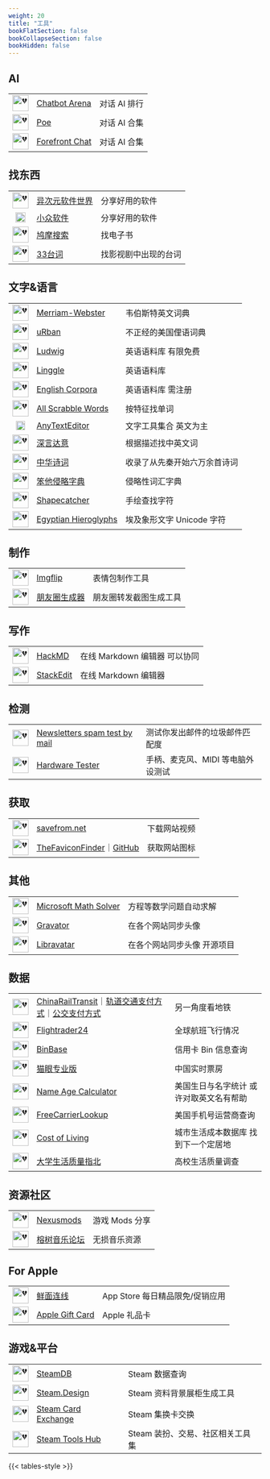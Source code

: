 ```yaml
---
weight: 20
title: "工具"
bookFlatSection: false
bookCollapseSection: false
bookHidden: false
---
```


## AI

|  |  |  |
| :----: | ---- | ---- |
| <img loading="lazy" width="32px" alt="💔" src="https://favicon.im/lmarena.ai"> | [Chatbot Arena](https://lmarena.ai/?leaderboard) | 对话 AI 排行 |
| <img loading="lazy" width="32px" alt="💔" src="https://favicon.im/poe.com"> | [Poe](https://poe.com/) | 对话 AI 合集 |
| <img loading="lazy" width="32px" alt="💔" src="https://favicon.im/chat.forefront.ai"> | [Forefront Chat](https://chat.forefront.ai/) | 对话 AI 合集 |

## 找东西

|  |  |  |
| :----: | ---- | ---- |
| <img loading="lazy" width="32px" alt="💔" src="https://favicon.im/www.iplaysoft.com"> | [异次元软件世界](https://www.iplaysoft.com) | 分享好用的软件 |
| <img loading="lazy" width="20px" alt="💔" src="https://favicon.im/www.appinn.com"> | [小众软件](https://www.appinn.com) | 分享好用的软件 |
| <img loading="lazy" width="32px" alt="💔" src="https://favicon.im/www.jiumodiary.com"> | [鸠摩搜索](https://www.jiumodiary.com/) | 找电子书 |
| <img loading="lazy" width="32px" alt="💔" src="https://favicon.im/33.agilestudio.cn"> | [33台词](https://33.agilestudio.cn/) | 找影视剧中出现的台词 |

## 文字&语言

|  |  |  |
| :----: | ---- | ---- |
| <img loading="lazy" width="32px" alt="💔" src="https://favicon.im/www.merriam-webster.com"> | [Merriam-Webster](https://www.merriam-webster.com/) | 韦伯斯特英文词典 |
| <img loading="lazy" width="32px" alt="💔" src="https://favicon.im/www.urbandictionary.com"> | [uRban](https://www.urbandictionary.com/) | 不正经的美国俚语词典 |
| <img loading="lazy" width="32px" alt="💔" src="https://favicon.im/ludwig.guru"> | [Ludwig](https://ludwig.guru/) | 英语语料库 有限免费|
| <img loading="lazy" width="32px" alt="💔" src="https://favicon.im/linggle.com"> | [Linggle](https://linggle.com/) | 英语语料库 |
| <img loading="lazy" width="32px" alt="💔" src="https://favicon.im/www.english-corpora.org"> | [English Corpora](https://www.english-corpora.org/) | 英语语料库 需注册|
| <img loading="lazy" width="32px" alt="💔" src="https://favicon.im/www.allscrabblewords.com"> | [All Scrabble Words](http://www.allscrabblewords.com/) | 按特征找单词 |
| <img loading="lazy" width="18px" alt="💔" src="https://favicon.im/www.anytexteditor.com"> | [AnyTextEditor](https://anytexteditor.com/) | 文字工具集合 英文为主 |
| <img loading="lazy" width="32px" alt="💔" src="https://favicon.im/shenyandayi.com"> | [深言达意](https://www.shenyandayi.com/) | 根据描述找中英文词 |
| <img loading="lazy" width="32px" alt="💔" src="https://favicon.im/www.shi-ci.com"> | [中华诗词](https://www.shi-ci.com/) | 收录了从先秦开始六万余首诗词 |
| <img loading="lazy" width="32px" alt="💔" src="https://favicon.im/baka-invade.org"> | [笨他侵略字典](https://baka-invade.org/dict/search/?) | 侵略性词汇字典 |
| <img loading="lazy" width="32px" alt="💔" src="https://favicon.im/shapecatcher.com"> | [Shapecatcher](https://shapecatcher.com/) | 手绘查找字符 |
| <img loading="lazy" width="32px" alt="💔" src="https://favicon.im/www.alanwood.net/unicode"> | [Egyptian Hieroglyphs](https://www.alanwood.net/unicode/egyptian-hieroglyphs.html) | 埃及象形文字 Unicode 字符 |

## 制作

|  |  |  |
| :----: | ---- | ---- |
| <img loading="lazy" width="32px" alt="💔" src="https://favicon.im/imgflip.com"> | [Imgflip](https://imgflip.com) | 表情包制作工具 |
| <img loading="lazy" width="32px" alt="💔" src="https://favicon.im/akarin.dev"> | [朋友圈生成器](https://akarin.dev/WechatMomentScreenshot/) | 朋友圈转发截图生成工具 |

## 写作

|  |  |  |
| :----: | ---- | ---- |
| <img loading="lazy" width="32px" alt="💔" src="https://favicon.im/hackmd.io"> | [HackMD](https://hackmd.io/) | 在线 Markdown 编辑器 可以协同 |
| <img loading="lazy" width="32px" alt="💔" src="https://favicon.im/stackedit.io"> | [StackEdit](https://stackedit.io/app) | 在线 Markdown 编辑器 |

## 检测

|  |  |  |
| :----: | ---- | ---- |
| <img loading="lazy" width="32px" alt="💔" src="https://favicon.im/www.mail-tester.com"> | [Newsletters spam test by mail](https://www.mail-tester.com/) | 测试你发出邮件的垃圾邮件匹配度 |
| <img loading="lazy" width="32px" alt="💔" src="https://favicon.im/hardwaretester.com"> | [Hardware Tester](https://hardwaretester.com/) | 手柄、麦克风、MIDI 等电脑外设测试 |

## 获取

|  |  |  |
| :----: | ---- | ---- |
| <img loading="lazy" width="32px" alt="💔" src="https://favicon.im/en.savefrom.net"> | [savefrom.net](https://savefrom.net/) | 下载网站视频 |
| <img loading="lazy" width="32px" alt="💔" src="https://favicon.im/besticon.herokuapp.com"> | [TheFaviconFinder](https://besticon-demo.herokuapp.com/)<span class="oldline">｜</span>[GitHub](https://github.com/mat/besticon) | 获取网站图标 |


## 其他

|  |  |  |
| :----: | ---- | ---- |
| <img loading="lazy" width="32px" alt="💔" src="https://favicon.im/mathsolver.microsoft.com"> | [Microsoft Math Solver](https://math.microsoft.com/) | 方程等数学问题自动求解 |
| <img loading="lazy" width="32px" alt="💔" src="https://favicon.im/en.gravatar.com"> | [Gravator](https://www.gravatar.com/) | 在各个网站同步头像 |
| <img loading="lazy" width="32px" alt="💔" src="https://favicon.im/www.libravatar.org"> | [Libravatar](https://www.libravatar.org/) | 在各个网站同步头像 开源项目 |

## 数据

|  |  |  |
| :----: | ---- | ---- |
| <img loading="lazy" width="32px" alt="💔" src="https://favicon.im/github.com"> | [ChinaRailTransit](https://ivysauro.github.io/CNRT/)<span class="oldline">｜</span>[轨道交通支付方式](https://ivysauro.github.io/CNRT/data/Pie)<span class="oldline">｜</span>[公交支付方式](https://ivysauro.github.io/CNRT/data/BusPay)| 另一角度看地铁 |
| <img loading="lazy" width="32px" alt="💔" src="https://favicon.im/www.flightradar24.com"> | [Flightrader24](https://www.flightradar24.com/) | 全球航班飞行情况 |
| <img loading="lazy" width="32px" alt="💔" src="https://favicon.im/www.binbase.com"> | [BinBase](https://www.binbase.com/search.html) | 信用卡 Bin 信息查询 |
| <img loading="lazy" width="32px" alt="💔" src="https://favicon.im/piaofang.maoyan.com"> | [猫眼专业版](https://piaofang.maoyan.com/dashboard) | 中国实时票房 |
| <img loading="lazy" width="32px" alt="💔" src="https://favicon.im/github.com"> | [Name Age Calculator](http://rhiever.github.io/name-age-calculator/index.html?Gender=F&Name=Ashley) | 美国生日与名字统计 或许对取英文名有帮助 |
| <img loading="lazy" width="32px" alt="💔" src="https://favicon.im/freecarrierlookup.com"> | [FreeCarrierLookup](https://freecarrierlookup.com/) | 美国手机号运营商查询 |
| <img loading="lazy" width="32px" alt="💔" src="https://favicon.im/www.numbeo.com"> | [Cost of Living](https://www.numbeo.com/cost-of-living/) | 城市生活成本数据库 找到下一个定居地 |
| <img loading="lazy" width="32px" alt="💔" src="https://favicon.im/cn.colleges.chat"> | [大学生活质量指北](https://cn.colleges.chat/) | 高校生活质量调查 |

## 资源社区

|  |  |  |
| :----: | ---- | ---- |
| <img loading="lazy" width="32px" alt="💔" src="https://favicon.im/www.nexusmods.com"> | [Nexusmods](https://www.nexusmods.com/) | 游戏 Mods 分享 |
| <img loading="lazy" width="32px" alt="💔" src="https://favicon.im/rsdsd.cc"> | [榕树音乐论坛](https://rsdsd.cc) | 无损音乐资源 |

## For Apple

|  |  |  |
| :----: | ---- | ---- |
| <img loading="lazy" width="32px" alt="💔" src="https://favicon.im/app.so"> | [鲜面连线](https://app.so/xianmian/) | App Store 每日精品限免/促销应用 |
| <img loading="lazy" width="32px" alt="💔" src="https://favicon.im/www.apple.com"> | [Apple Gift Card](https://www.apple.com/shop/buy-giftcard/giftcard) | Apple 礼品卡 |

## 游戏&平台

|  |  |  |
| :----: | ---- | ---- |
| <img loading="lazy" width="32px" alt="💔" src="https://favicon.im/steamdb.info"> | [SteamDB](https://steamdb.info/) | Steam 数据查询 |
| <img loading="lazy" width="32px" alt="💔" src="https://favicon.im/steam.design"> | [Steam.Design](https://steam.design/) | Steam 资料背景展柜生成工具 |
| <img loading="lazy" width="32px" alt="💔" src="https://favicon.im/www.steamcardexchange.net"> | [Steam Card Exchange](https://www.steamcardexchange.net/) | Steam 集换卡交换 |
| <img loading="lazy" width="32px" alt="💔" src="https://favicon.im/steam.tools"> | [Steam Tools Hub](https://steam.tools/) | Steam 装扮、交易、社区相关工具集 |


{{< tables-style >}}
